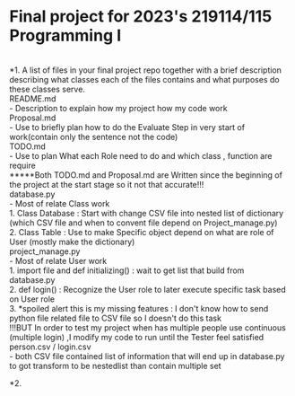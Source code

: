 # Final project for 2023's 219114/115 Programming I
<br>*1. A list of files in your final project repo together with a brief description describing what classes each of the files contains and what purposes do these classes serve.
<br>  README.md
<br>    - Description to explain how my project how my code work
<br>  Proposal.md
<br>    - Use to briefly plan how to do the Evaluate Step in very start of work(contain only the sentence not the code)
<br>  TODO.md
<br>    - Use to plan What each Role need to do and which class , function are require
<br>  *****Both TODO.md and Proposal.md are Written since the beginning of the project at the start stage so it not that accurate!!!
<br>  database.py
<br>    - Most of relate Class work 
<br>      1. Class Database : Start with change CSV file into nested list of dictionary (which CSV file and when to convent file depend on Project_manage.py)
<br>      2. Class Table : Use to make Specific object depend on what are role of User (mostly make the dictionary)
<br>  project_manage.py
<br>    - Most of relate User work
<br>      1. import file and def initializing() : wait to get list that build from database.py 
<br>      2. def login() : Recognize the User role to later execute specific task based on User role
<br>      3. *spoiled alert this is my missing features : I don't know how to send python file related file to CSV file so I doesn't do this task
<br>        !!!BUT In order to test my project when has multiple people use continuous (multiple login) ,I modify my code to run until the Tester feel satisfied
<br>  person.csv / login.csv
<br>    - both CSV file contained list of information that will end up in database.py to got transform to be nestedlist than contain multiple set

*2.

